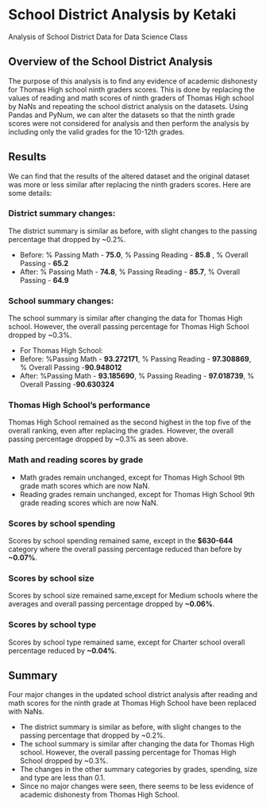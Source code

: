 # School District Analysis by Ketaki
Analysis of School District Data for Data Science Class
## Overview of the School District Analysis
The purpose of this analysis is to find any evidence of academic dishonesty for Thomas High school ninth graders scores. This is done by replacing the values of reading and math scores of ninth graders of Thomas High school by NaNs and repeating the school district analysis on the datasets. Using Pandas and PyNum, we can alter the datasets so that the ninth grade scores were not considered for analysis and then perform the analysis by including only the valid grades for the 10-12th grades.

## Results 
We can find that the results of the altered dataset and the original dataset was more or less similar after replacing the ninth graders scores. Here are some details:
### District summary changes:
The district summary is similar as before, with slight changes to the passing percentage that dropped by ~0.2%. 
- Before: % Passing Math - **75.0**, % Passing Reading - **85.8** , % Overall Passing -  **65.2**
- After: % Passing Math - **74.8**, % Passing Reading - **85.7**, % Overall Passing - **64.9**
	       	           
### School summary changes:
The school summary is similar after changing the data for Thomas High school. However, the overall passing percentage for Thomas High School dropped by ~0.3%.
- For Thomas High School:
- Before: %Passing Math - **93.272171**, % Passing Reading - **97.308869**, % Overall Passing -**90.948012**	            
- After: %Passing Math -  **93.185690**, % Passing Reading - **97.018739**, % Overall Passing -**90.630324**	

### Thomas High School’s performance
Thomas High School remained as the second highest in the top five of the overall ranking, even after replacing the grades. 
However, the overall passing percentage dropped by ~0.3% as seen above.

### Math and reading scores by grade
- Math grades remain unchanged, except for Thomas High School 9th grade math scores which are now NaN.
- Reading grades remain unchanged, except for Thomas High School 9th grade reading scores which are now NaN.

### Scores by school spending
Scores by school spending remained same, except in the **$630-644** category where the overall passing percentage reduced than before by **~0.07%**.

### Scores by school size
Scores by school size remained same,except for Medium schools where the averages and overall passing percentage dropped by **~0.06%**.

### Scores by school type
Scores by school type remained same, except for Charter school overall percentage reduced by **~0.04%**.

## Summary
Four major changes in the updated school district analysis after reading and math scores for the ninth grade at Thomas High School have been replaced with NaNs.
- The district summary is similar as before, with slight changes to the passing percentage that dropped by ~0.2%. 
- The school summary is similar after changing the data for Thomas High school. However, the overall passing percentage for Thomas High School dropped by ~0.3%.
- The changes in the other summary categories by grades, spending, size and type are less than 0.1.
- Since no major changes were seen, there seems to be less evidence of academic dishonesty from Thomas High School.
